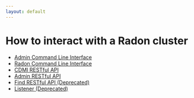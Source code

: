 ```yaml
---
layout: default
---
```


How to interact with a Radon cluster
=====================================

* [Admin Command Line Interface](admin-cli)
* [Radon Command Line Interface](radon-cli)
* [CDMI RESTful API](cdmi_rest)
* [Admin RESTful API](admin_rest)
* [Find RESTful API (Deprecated)](find_rest)
* [Listener (Deprecated)](listener)
